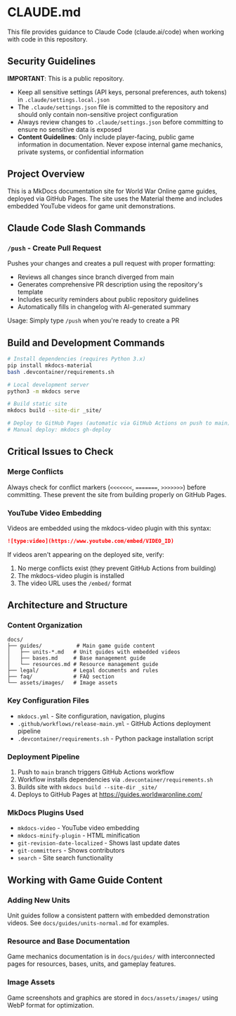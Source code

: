 # CLAUDE.md

This file provides guidance to Claude Code (claude.ai/code) when working with code in this repository.

## Security Guidelines

**IMPORTANT**: This is a public repository.
- Keep all sensitive settings (API keys, personal preferences, auth tokens) in `.claude/settings.local.json`
- The `.claude/settings.json` file is committed to the repository and should only contain non-sensitive project configuration
- Always review changes to `.claude/settings.json` before committing to ensure no sensitive data is exposed
- **Content Guidelines**: Only include player-facing, public game information in documentation. Never expose internal game mechanics, private systems, or confidential information

## Project Overview

This is a MkDocs documentation site for World War Online game guides, deployed via GitHub Pages. The site uses the Material theme and includes embedded YouTube videos for game unit demonstrations.

## Claude Code Slash Commands

### `/push` - Create Pull Request
Pushes your changes and creates a pull request with proper formatting:
- Reviews all changes since branch diverged from main
- Generates comprehensive PR description using the repository's template
- Includes security reminders about public repository guidelines
- Automatically fills in changelog with AI-generated summary

Usage: Simply type `/push` when you're ready to create a PR

## Build and Development Commands

```bash
# Install dependencies (requires Python 3.x)
pip install mkdocs-material
bash .devcontainer/requirements.sh

# Local development server
python3 -m mkdocs serve

# Build static site
mkdocs build --site-dir _site/

# Deploy to GitHub Pages (automatic via GitHub Actions on push to main)
# Manual deploy: mkdocs gh-deploy
```

## Critical Issues to Check

### Merge Conflicts
Always check for conflict markers (`<<<<<<<`, `=======`, `>>>>>>>`) before committing. These prevent the site from building properly on GitHub Pages.

### YouTube Video Embedding
Videos are embedded using the mkdocs-video plugin with this syntax:
```markdown
![type:video](https://www.youtube.com/embed/VIDEO_ID)
```

If videos aren't appearing on the deployed site, verify:
1. No merge conflicts exist (they prevent GitHub Actions from building)
2. The mkdocs-video plugin is installed
3. The video URL uses the `/embed/` format

## Architecture and Structure

### Content Organization
```
docs/
├── guides/           # Main game guide content
│   ├── units-*.md   # Unit guides with embedded videos
│   ├── bases.md     # Base management guide
│   └── resources.md # Resource management guide
├── legal/           # Legal documents and rules
├── faq/             # FAQ section
└── assets/images/   # Image assets
```

### Key Configuration Files
- `mkdocs.yml` - Site configuration, navigation, plugins
- `.github/workflows/release-main.yml` - GitHub Actions deployment pipeline
- `.devcontainer/requirements.sh` - Python package installation script

### Deployment Pipeline
1. Push to `main` branch triggers GitHub Actions workflow
2. Workflow installs dependencies via `.devcontainer/requirements.sh`
3. Builds site with `mkdocs build --site-dir _site/`
4. Deploys to GitHub Pages at https://guides.worldwaronline.com/

### MkDocs Plugins Used
- `mkdocs-video` - YouTube video embedding
- `mkdocs-minify-plugin` - HTML minification
- `git-revision-date-localized` - Shows last update dates
- `git-committers` - Shows contributors
- `search` - Site search functionality

## Working with Game Guide Content

### Adding New Units
Unit guides follow a consistent pattern with embedded demonstration videos. See `docs/guides/units-normal.md` for examples.

### Resource and Base Documentation
Game mechanics documentation is in `docs/guides/` with interconnected pages for resources, bases, units, and gameplay features.

### Image Assets
Game screenshots and graphics are stored in `docs/assets/images/` using WebP format for optimization.